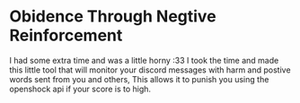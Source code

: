 # Obidence Through Negtive Reinforcement

I had some extra time and was a little horny :33
I took the time and made this little tool that will monitor your discord messages with harm and postive words sent from you and others, This allows it to punish you using the openshock api if your score is to high.

